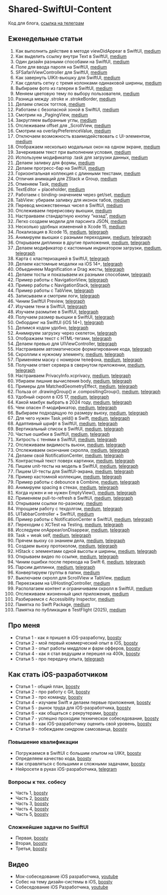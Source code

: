 # Shared-SwiftUI-Content
Код для блога, [ссылка на телеграм](https://t.me/easy_dev991)

## Еженедельные статьи

1. Как выполнить действие в методе viewDidAppear в SwiftUI, [medium](https://oleg991.medium.com/как-выполнить-действие-в-методе-viewdidappear-в-swiftui-oleg-991-f205bb214eea)
2. Как выделить ссылку внутри Text в SwiftUI, [medium](https://oleg991.medium.com/как-выделить-ссылку-внутри-text-в-swiftui-f0f689c20b0d)
3. Один дизайн разными способами на SwiftUI, [medium](https://oleg991.medium.com/один-дизайн-разными-способами-на-swiftui-4d3ebf33f237)
4. Поле для ввода пароля на SwiftUI, [medium](https://oleg991.medium.com/поле-для-ввода-пароля-на-swiftui-bedbeeda1db6)
5. SFSafariViewController для SwiftUI, [medium](https://oleg991.medium.com/sfsafariviewcontroller-для-swiftui-7c3efc84fb63)
6. Как завернуть UIKit-вьюшку для SwiftUI, [medium](https://oleg991.medium.com/как-завернуть-uikit-вьюшку-для-swiftui-5411e2a6ca37)
7. Как сделать сетку с тремя колонками одинаковой ширины, [medium](https://oleg991.medium.com/как-сделать-сетку-с-тремя-колонками-одинаковой-ширины-b906f6ddbd98)
8. Выбираем фото из галереи в SwiftUI, [medium](https://oleg991.medium.com/выбираем-фото-из-галереи-в-swiftui-7b71191ad6ca)
9. Меняем цветовую тему по выбору пользователя, [medium](https://oleg991.medium.com/меняем-цветовую-тему-по-выбору-пользователя-3e748d9cfeab)
10. Разница между .stroke и .strokeBorder, [medium](https://oleg991.medium.com/разница-между-stroke-и-strokeborder-bc1a9858ee0d)
11. Делаем список тогглов, [medium](https://oleg991.medium.com/делаем-список-тогглов-2750d6f8020c)
12. Работаем с безопасной зоной в SwiftUI, [medium](https://oleg991.medium.com/работаем-с-безопасной-зоной-в-swiftui-a9df69dc011f)
13. Смотрим на _PagingView, [medium](https://oleg991.medium.com/смотрим-на-pagingview-362b5e9f3618)
14. Закругляем выбранные углы, [medium](https://oleg991.medium.com/закругляем-выбранные-углы-4e40dd475253)
15. Отслеживаем offset для _ScrollView, [medium](https://oleg991.medium.com/отслеживаем-offset-для-scrollview-8ddbc57b5120)
16. Смотрим на overlayPreferenceValue, [medium](https://oleg991.medium.com/смотрим-на-overlaypreferencevalue-2af4d260d2d6)
17. Отключаем возможность взаимодействовать с UI-элементом, [medium](https://oleg991.medium.com/отключаем-возможность-взаимодействовать-с-ui-элементом-fc77f82daa73)
18. Отображаем несколько модальных окон на одном экране, [medium](https://oleg991.medium.com/отображаем-несколько-модальных-окон-на-одном-экране-8cfc4a1155b2)
19. Зачеркиваем текст при выполнении условия, [medium](https://oleg991.medium.com/зачеркиваем-текст-при-выполнении-условия-a10f181352b2)
20. Используем модификатор .task для загрузки данных, [medium](https://oleg991.medium.com/используем-модификатор-task-для-загрузки-данных-d093a4e719b7)
21. Делаем заливку для формы, [medium](https://oleg991.medium.com/делаем-заливку-для-формы-55b4ea5c707d)
22. Делаем прогресс-бар на SwiftUI, [medium](https://oleg991.medium.com/делаем-прогресс-бар-на-swiftui-69420393932b)
23. Горизонтальная коллекция с длинными текстами, [medium](https://oleg991.medium.com/горизонтальная-коллекция-с-длинными-текстами-f0db4529748b)
24. Отличия анимаций для ZStack и Group, [medium](https://oleg991.medium.com/отличия-анимаций-для-zstack-и-group-a85a87719cb1)
25. Отменяем Task, [medium](https://oleg991.medium.com/отменяем-task-83a445452c2f)
26. TextEditor + placeholder, [medium](https://oleg991.medium.com/texteditor-placeholder-f74deb3f143d)
27. Работаем с binding-значением через get/set, [medium](https://oleg991.medium.com/работаем-с-binding-значением-через-get-set-e6f195f60adb)
28. TabView: убираем заливку для иконок табов, [medium](https://oleg991.medium.com/tabview-убираем-заливку-для-иконок-табов-80624f2894af)
29. Перевод множественных чисел в SwiftUI, [medium](https://oleg991.medium.com/перевод-множественных-чисел-в-swiftui-abba83455784)
30. Отслеживаем перерисовку вьюшки, [medium](https://oleg991.medium.com/отслеживаем-перерисовку-вьюшки-e18454503e70)
31. Настраиваем стандартную кнопку “назад”, [medium](https://oleg991.medium.com/настраиваем-стандартную-кнопку-назад-c3b8859442b7)
32. Легко создаем модели для парсинга JSON, [medium](https://oleg991.medium.com/легко-создаем-модели-для-парсинга-json-c1ab9503dc5a)
33. Несколько удобных изменений в Xcode 15, [medium](https://oleg991.medium.com/несколько-удобных-изменений-в-xcode-15-d1c4a3e801fb)
34. Локализация в Xcode 15, [medium](https://oleg991.medium.com/локализация-в-xcode-15-7e28016a6f99), [telegraph](https://telegra.ph/Lokalizaciya-v-Xcode-15-09-30)
35. Анимируем вьюшки с разными переходами, [medium](https://oleg991.medium.com/анимируем-вьюшки-с-разными-переходами-8c5611719fc7), [telegraph](https://telegra.ph/Animiruem-vyushki-s-raznymi-perehodami-10-07)
36. Открываем диплинки в другие приложения, [medium](https://oleg991.medium.com/открываем-диплинки-в-другие-приложения-d18c09e061c5), [telegraph](https://telegra.ph/Otkryvaem-diplinki-v-drugie-prilozheniya-10-14)
37. Делаем модификатор с кастомным индикатором загрузки, [medium](https://oleg991.medium.com/37-делаем-модификатор-с-кастомным-индикатором-загрузки-3c5075ed0129), [telegraph](https://telegra.ph/37-Delaem-modifikator-s-kastomnym-indikatorom-zagruzki-10-21)
38. Карта с кластеризацией в SwiftUI, [telegraph](https://telegra.ph/38-Karta-s-klasterizaciej-v-SwiftUI-10-28)
39. Делаем кастомные модалки на iOS 14+, [telegraph](https://telegra.ph/Delaem-kastomnye-modalki-na-iOS-14-11-04)
40. Объединяем Magnification и Drag жесты, [telegraph](https://telegra.ph/40-Obedinyaem-Magnification-i-Drag-zhesty-11-11)
41. Делаем тосты и показываем их разными способами, [telegraph](https://telegra.ph/41-Delaem-tosty-i-pokazyvaem-ih-raznymi-sposobami-11-18)
42. Пример работы с NavigationView, [telegraph](https://telegra.ph/42-Primer-raboty-s-NavigationView-11-25)
43. Пример работы с NavigationStack, [telegraph](https://telegra.ph/43-Primer-raboty-s-NavigationStack-12-02)
44. Пример работы с TabView, [telegraph](https://telegra.ph/44-Primer-raboty-s-TabView-12-09)
45. Записываем и смотрим логи, [telegraph](https://telegra.ph/45-Zapisyvaem-i-smotrim-logi-12-16)
46. Чиним SwiftUI Preview, [telegraph](https://telegra.ph/46-CHinim-SwiftUI-Preview-12-23)
47. Изучаем тени в SwiftUI, [telegraph](https://telegra.ph/47-Izuchaem-teni-v-SwiftUI-12-30)
48. Изучаем размытие в SwiftUI, [telegraph](https://telegra.ph/48-Izuchaem-razmytie-v-SwiftUI-01-06)
49. Получаем размер вьюшки в SwiftUI, [telegraph](https://telegra.ph/Poluchaem-razmer-vyushki-v-SwiftUI-01-13)
50. Онбординг на SwiftUI (iOS 14+), [telegraph](https://telegra.ph/50-Onbording-na-SwiftUI-iOS-14-01-20)
51. Делимся кодом удобно, [telegraph](https://telegra.ph/51-Delimsya-kodom-udobno-01-21)
52. Анимируем загрузку через скелетон, [telegraph](https://telegra.ph/52-Animiruem-zagruzku-cherez-skeleton-02-03)
53. Отображаем текст с HTML-тегами, [telegraph](https://telegra.ph/53-Otobrazhaem-tekst-s-HTML-tegami-02-10)
54. Делаем превью для UIViewController, [telegraph](https://telegra.ph/54-Delaem-prevyu-dlya-UIViewController-02-17)
55. Настраиваем автоматическое форматирование кода, [telegraph](https://telegra.ph/55-Nastraivaem-avto-formatirovanie-koda-02-23)
56. Скроллим к нужному элементу, [medium](https://oleg991.medium.com/56-скроллим-к-нужному-элементу-2ee89ec6fbb5), [telegraph](https://telegra.ph/56-Skrollim-k-nuzhnomu-ehlementu-03-01)
57. Применяем маску с номером телефона, [medium](https://oleg991.medium.com/57-применяем-маску-с-номером-телефона-df8d7e1d0841), [telegraph](https://telegra.ph/57-Primenyaem-masku-s-nomerom-telefona-03-09)
58. Получаем ответ сервера в свернутом приложении, [medium](https://oleg991.medium.com/58-получаем-ответ-сервера-в-свернутом-приложении-9fa9c2c69aa0), [telegraph](https://telegra.ph/58-Poluchaem-otvet-servera-v-svernutom-prilozhenii-03-16)
59. Настраиваем PrivacyInfo.xcprivacy, [medium](https://oleg991.medium.com/59-настраиваем-privacyinfo-xcprivacy-64b9b48a77fa), [telegraph](https://telegra.ph/59-Nastraivaem-PrivacyInfoxcprivacy-03-23)
60. Убираем лишние вычисления body, [medium](https://oleg991.medium.com/60-убираем-лишние-вычисления-body-a9a9b83d1920), [telegraph](https://telegra.ph/60-Ubiraem-lishnie-vychisleniya-body-03-30)
61. Примеры для MatchedGeometryEffect, [medium](https://oleg991.medium.com/61-примеры-для-matchedgeometryeffect-61d2da9380fa), [telegraph](https://telegra.ph/61-Primery-dlya-MatchedGeometryEffect-04-05)
62. Польза от .drawingGroup() и .compositingGroup(), [medium](https://oleg991.medium.com/62-польза-от-drawinggroup-и-compositinggroup-b65b026d96dc), [telegraph](https://telegra.ph/62-Polza-ot-drawingGroup-i-compositingGroup-04-12)
63. Удобный скролл в iOS 17, [medium](https://oleg991.medium.com/63-удобный-скролл-в-ios-17-5f190b359559), [telegraph](https://telegra.ph/63-Udobnyj-skroll-v-iOS-17-04-16)
64. Какой макбук выбрать в 2024 году, [medium](https://oleg991.medium.com/64-какой-макбук-выбрать-в-2024-году-1296d29ed4b2), [telegraph](https://telegra.ph/64-Kakoj-makbuk-vybrat-v-2024-godu-04-19)
65. Чем опасен if-модификатор, [medium](https://oleg991.medium.com/65-чем-опасен-if-модификатор-66a70a23362a), [telegraph](https://telegra.ph/65-CHem-opasen-if-modifikator-04-26)
66. Выбираем подходящую по размеру вьюху, [medium](https://oleg991.medium.com/66-выбираем-подходящую-по-размеру-вьюху-90958a4b8e4e), [telegraph](https://telegra.ph/66-Vybiraem-podhodyashchuyu-po-razmeru-vyuhu-05-08)
67. Для чего нужен Task.yeld() в Swift, [medium](https://oleg991.medium.com/67-для-чего-нужен-task-yeld-в-swift-626ee5d94734), [telegraph](https://telegra.ph/67Dlya-chego-nuzhen-Taskyeld-v-Swift-05-16)
68. Адаптивный шрифт в SwiftUI, [medium](https://oleg991.medium.com/68-адаптивный-шрифт-в-swiftui-d1ee5bb59203), [telegraph](https://telegra.ph/68-Adaptivnyj-shrift-v-SwiftUI-05-24)
69. Вертикальный список в SwiftUI, [medium](https://oleg991.medium.com/69-вертикальный-список-в-swiftui-ef91e049c965), [telegraph](https://telegra.ph/69-Vertikalnyj-spisok-v-SwiftUI-05-30)
70. Частые ошибки в SwiftUI, [medium](https://oleg991.medium.com/70-частые-ошибки-в-swiftui-76235f7455f6), [telegraph](https://telegra.ph/70-CHastye-oshibki-v-SwiftUI-06-05)
71. Хитрость с тенями в SwiftUI, [medium](https://oleg991.medium.com/71-хитрость-с-тенями-в-swiftui-5fcb8892b4e1), [telegraph](https://telegra.ph/71-Hitrost-s-tenyami-v-SwiftUI-06-10)
72. Отслеживаем видимость вьюхи, [medium](https://oleg991.medium.com/72-отслеживаем-видимость-вьюхи-1ac30b9c197e), [telegraph](https://telegra.ph/72-Otslezhivaem-vidimost-vyuhi-06-21)
73. Отслеживаем окончание скролла, [medium](https://oleg991.medium.com/73-отслеживаем-окончание-скролла-626d68d2256b), [telegraph](https://telegra.ph/73-Otslezhivaem-okonchanie-skrolla-06-27)
74. Делаем свой NotificationCenter, [medium](https://oleg991.medium.com/74-делаем-свой-notificationcenter-953061869569), [telegraph](https://telegra.ph/74-Delaem-svoj-NotificationCenter-07-04)
75. Контрастный текст поверх картинки, [medium](https://oleg991.medium.com/75-контрастный-текст-поверх-картинки-ea394e5e4679), [telegraph](https://telegra.ph/75-Kontrastnyj-tekst-poverh-kartinki-07-12)
76. Пишем unit-тесты на модель в SwiftUI, [medium](https://oleg991.medium.com/76-пишем-unit-тесты-на-модель-в-swiftui-e34a5cb85450), [telegraph](https://telegra.ph/76-Pishem-unit-testy-na-model-v-SwiftUI-07-19)
77. Пишем UI-тесты для SwiftUI-экрана, [medium](https://oleg991.medium.com/77-пишем-ui-тесты-для-swiftui-экрана-cb1acc7cde8a), [telegraph](https://telegra.ph/77-Pishem-UI-testy-dlya-SwiftUI-ehkrana-07-26)
78. Пример кастомной коллекции, [medium](https://oleg991.medium.com/78-пример-кастомной-коллекции-eaac4cf070fa), [telegraph](https://telegra.ph/78-Primer-kastomnoj-kollekcii-08-03)
79. Пример работы с debounce в Combine, [medium](https://oleg991.medium.com/79-пример-работы-с-debounce-в-combine-0a8d656bb747), [telegraph](https://telegra.ph/79-Primer-raboty-s-debounce-v-Combine-08-09)
80. Анимируем spacing в стеках, [medium](https://oleg991.medium.com/80-анимируем-spacing-в-стеках-2c5b84824c82), [telegraph](https://telegra.ph/80-Animiruem-spacing-v-stekah-08-16)
81. Когда нужен и не нужен EmptyView(), [medium](https://oleg991.medium.com/81-когда-нужен-и-не-нужен-emptyview-88e2dd865fba), [telegraph](https://telegra.ph/81-Kogda-nuzhen-i-ne-nuzhen-EmptyView-08-22)
82. Применяем pull-to-refresh в SwiftUI, [medium](https://oleg991.medium.com/82-применяем-pull-to-refresh-в-swiftui-e02498d27d73), [telegraph](https://telegra.ph/82-Primenyaem-pull-to-refresh-v-SwiftUI-08-30)
83. Открываем ссылки по-разному, [medium](https://oleg991.medium.com/83-открываем-ссылки-по-разному-c94cb2c58d7b)
84. Упрощаем работу с техдолгом, [medium](https://oleg991.medium.com/84-упрощаем-работу-с-техдолгом-f5b4b2670b84), [telegraph](https://telegra.ph/84-Uproshchaem-rabotu-s-tehdolgom-09-13)
85. UITabbarController + SwiftUI, [medium](https://oleg991.medium.com/85-uitabbarcontroller-swiftui-47e66fbe3ac9)
86. Пример работы с NotificationCenter в SwiftUI, [medium](https://oleg991.medium.com/86-пример-работы-с-notificationcenter-в-swiftui-7495cd5e0c10), [telegraph](https://telegra.ph/86-Primer-raboty-s-NotificationCenter-v-SwiftUI-09-27)
87. Переходим с XCTest на Testing, [medium](https://oleg991.medium.com/87-переходим-с-xctest-на-testing-7779d3201d85), [telegraph](https://telegra.ph/87-Perehodim-s-XCTest-na-Testing-10-04)
88. Исследуем onAppear/onDisappear, [medium](https://oleg991.medium.com/88-исследуем-onappear-ondisappear-64dece63422b), [telegraph](https://telegra.ph/88-Issleduem-onAppearonDisappear-10-11)
89. Task + weak self, [medium](https://oleg991.medium.com/89-task-weak-self-ff7263123e6b), [telegraph](https://telegra.ph/89-Task--weak-self-10-18)
90. Прячем вьюху со знанием дела, [medium](https://oleg991.medium.com/90-прячем-вьюху-со-знанием-дела-ca02e90e5d25), [telegraph](https://telegra.ph/90-Pryachem-vyuhu-so-znaniem-dela-10-25)
91. Создаем вьюху протоколом, [medium](https://oleg991.medium.com/91-создаем-вьюху-протоколом-0ef5bbc4662d), [telegraph](https://telegra.ph/91-Sozdaem-vyuhu-protokolom-11-01)
92. HStack с элементами одной высоты и ширины, [medium](https://oleg991.medium.com/92-hstack-с-элементами-одной-высоты-и-ширины-54d63b3773f9), [telegraph](https://telegra.ph/92-HStack-s-ehlementami-odnoj-vysoty-i-shiriny-11-08)
93. Открываем видео по ссылке, [medium](https://oleg991.medium.com/93-открываем-видео-по-ссылке-0767b77ac562), [telegraph](https://telegra.ph/93-Otkryvaem-video-po-ssylke-11-15)
94. Чиним ошибки после перехода на Swift 6, [medium](https://oleg991.medium.com/94-чиним-ошибки-после-перехода-на-swift-6-beb2f1b153cb), [telegraph](https://telegra.ph/94-CHinim-oshibki-posle-perehoda-na-Swift-6-11-22)
95. Парсим диплинки, [medium](https://oleg991.medium.com/95-парсим-диплинки-7b5985488382), [telegraph](https://telegra.ph/95-Parsim-diplinki-11-29)
96. Конвертируем группы в папки, [medium](https://oleg991.medium.com/96-конвертируем-группы-в-папки-dbb469cfa6db)
97. Выключаем скролл для ScrollView и TabView, [medium](https://oleg991.medium.com/97-выключаем-скролл-для-scrollview-и-tabview-9b1b32d1be03)
98. Переезжаем на UIHostingController, [medium](https://oleg991.medium.com/98-переезжаем-на-uihostingcontroller-c38bdb9bc5ff)
99. Располагаем контент и ограничиваем скролл в SwiftUI, [medium](https://oleg991.medium.com/99-располагаем-контент-и-ограничиваем-скролл-в-swiftui-dbad0586db76)
100. Отслеживаем жизненный цикл приложения, [medium](
https://oleg991.medium.com/100-отслеживаем-жизненный-цикл-приложения-239726860eae)
101. Разбираемся с Accessibility Inspector, [medium](https://oleg991.medium.com/8b914794c1b5)
102. Памятка по Swift Package, [medium](https://medium.com/@oleg991/102-памятка-по-swift-package-4d8b79e00527)
103. Памятка по публикации в TestFlight (2025), [medium](https://oleg991.medium.com/c56fcf15a051)

## Про меня
- Статья 1 - как я пришел в iOS-разработку, [boosty](https://boosty.to/oleg991/posts/52e071f3-68bd-43ea-95a3-5c834f180939?share=post_link)
- Статья 2 - мой первый коммерческий опыт в iOS, [boosty](https://boosty.to/oleg991/posts/45911ecf-c3e0-423d-950c-d54675935a48?share=post_link)
- Статья 3 - опыт работы миддлом и фарм офферов, [boosty](https://boosty.to/oleg991/posts/ecef495e-f9d1-4431-a307-d1e865707abb?share=post_link)
- Статья 4 - как я стал ведущим и перешел на 400k, [boosty](https://boosty.to/oleg991/posts/d77f881e-f902-46ee-8e86-051aa1cf60d0?share=post_link)
- Статья 5 - про передачу опыта, [telegraph](https://telegra.ph/Pro-peredachu-opyta-07-06)

## Как стать iOS-разработчиком
- Статья 1 - общий план, [boosty](https://boosty.to/oleg991/posts/88b62753-0b81-443a-8c4c-74e5bc305ed7?share=post_link)
- Статья 2 - про работу с Git, [boosty](https://boosty.to/oleg991/posts/d1649783-883b-4306-8858-88acf8fdcbf7?share=post_link)
- Статья 3 - про команду, [boosty](https://boosty.to/oleg991/posts/f820acab-f828-4c9b-baf3-d62f3c83bda5?share=post_link)
- Статья 4 - изучаем Swift и делаем первые приложения, [boosty](https://boosty.to/oleg991/posts/73266f9d-d822-46bc-a3ee-e457fa5f7470?share=post_link)
- Статья 5 - рынок труда для iOS-разработчика, [boosty](https://boosty.to/oleg991/posts/ed1dcf6c-678b-4e37-8a52-85e887fd7eb6?share=post_link)
- Статья 6 - как общаться с рекрутерами, [boosty](https://boosty.to/oleg991/posts/990401b6-e7da-493c-ab6c-9b0b79bd79e8?share=post_link)
- Статья 7 - успешно проходим техническое собеседование, [boosty](https://boosty.to/oleg991/posts/35e7e1f2-fb17-42f6-b5a5-24ca3ac325c5?share=post_link)
- Статья 8 - как iOS-разработчику оценить свой уровень, [boosty](https://boosty.to/oleg991/posts/b30a223d-eafd-42d4-b083-1e26fb0eb648?share=post_link)
- Статья 9 - побеждаем синдром самозванца, [boosty](https://boosty.to/oleg991/posts/1fc42a96-e545-41d3-82d3-76c296f05b79?share=post_link)

### Повышение квалификации
- Погружаемся в SwiftUI с большим опытом на UIKit, [boosty](https://boosty.to/oleg991/posts/7cdc1b37-65e1-4997-beb4-7930fe4e81ab?share=post_link)
- Определяем качество кода, [boosty](https://boosty.to/oleg991/posts/15eebc61-d29d-4a6c-9675-c5048ae62227?share=post_link)
- Как справляться с большими и сложными задачами, [boosty](https://boosty.to/oleg991/posts/ab6cfdfe-15a1-4bb9-9a7d-9de8c13b6e73?share=post_link)
- Нейросети в руках iOS-разработчика, [telegram](https://t.me/easy_dev991/170)

### Вопросы к тех. собесу
- Часть 1, [boosty](https://boosty.to/oleg991/posts/b3575f06-d5ab-4b4b-9318-7f9f8b05d8db?share=post_link)
- Часть 2, [boosty](https://boosty.to/oleg991/posts/8622e071-61a5-468f-a77f-be2f1867e832?share=post_link)
- Часть 3, [boosty](https://boosty.to/oleg991/posts/4f96c965-b9b4-46d1-842d-7607bde9e18e?share=post_link)
- Часть 4, [boosty](https://boosty.to/oleg991/posts/a4184401-f6c6-43da-a8cc-57783d52dd6b?share=post_link)
- Часть 5, [boosty](https://boosty.to/oleg991/posts/3b0c45f3-3885-47a9-a209-ce1042e713cd?share=post_link)

### Сложнейшие задачи по SwiftUI
- Первая, [boosty](https://boosty.to/oleg991/posts/885da921-bd3b-4697-b7e3-8ca715ef6d02?share=post_link)
- Вторая, [boosty](https://boosty.to/oleg991/posts/700ab66b-5f76-4c46-8561-4d5333271d99?share=post_link)
- Третья, [boosty](https://boosty.to/oleg991/posts/e704ecd8-792e-49ab-8aea-4a59b1b4d6e4?share=post_link)

## Видео
- Мок-собеседование iOS разработчика, [youtube](https://www.youtube.com/watch?v=MyzNw60Swww)
- Собес на тему дизайн-системы в iOS, [boosty](https://boosty.to/oleg991/posts/162b2d88-b20a-4fb2-b394-72950a9a75c2?share=post_link)
- Собеседование iOS Разработчика, [youtube](https://www.youtube.com/watch?v=UBmT1XUw2Dk)
